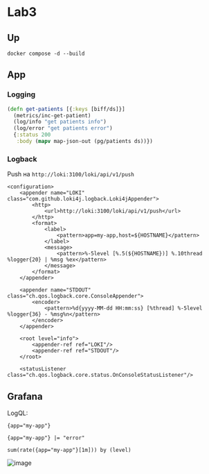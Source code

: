 # Lab3

## Up
```
docker compose -d --build
```
## App

### Logging
```clojure
(defn get-patients [{:keys [biff/ds]}]
  (metrics/inc-get-patient)
  (log/info "get patients info")
  (log/error "get patients error")
  {:status 200
   :body (mapv map-json-out (pg/patients ds))})
```
### Logback
Push на `http://loki:3100/loki/api/v1/push`
```
<configuration>
    <appender name="LOKI" class="com.github.loki4j.logback.Loki4jAppender">
        <http>
            <url>http://loki:3100/loki/api/v1/push</url>
        </http>
        <format>
            <label>
                <pattern>app=my-app,host=${HOSTNAME}</pattern>
            </label>
            <message>
                <pattern>%-5level [%.5(${HOSTNAME})] %.10thread %logger{20} | %msg %ex</pattern>
            </message>
        </format>
    </appender>

    <appender name="STDOUT" class="ch.qos.logback.core.ConsoleAppender">
        <encoder>
            <pattern>%d{yyyy-MM-dd HH:mm:ss} [%thread] %-5level %logger{36} - %msg%n</pattern>
        </encoder>
    </appender>

    <root level="info">
        <appender-ref ref="LOKI"/>
        <appender-ref ref="STDOUT"/>
    </root>

    <statusListener class="ch.qos.logback.core.status.OnConsoleStatusListener"/>
```

## Grafana
LogQL:
```
{app="my-app"}
```
```
{app="my-app"} |= "error"
```
```
sum(rate({app="my-app"}[1m])) by (level)
```
![image](https://github.com/user-attachments/assets/c7d90d0f-8df3-4b0e-abf2-288a959dda6f)
